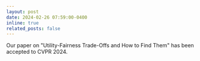 ```yaml
---
layout: post
date: 2024-02-26 07:59:00-0400
inline: true
related_posts: false
---
```


Our paper on "Utility-Fairness Trade-Offs and How to Find Them" has been accepted to CVPR 2024. 
